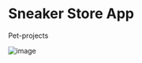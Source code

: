 # Sneaker Store App
Pet-projects

![image](https://github.com/mukkatay/UIKit-Projects/assets/74911760/2588911e-208e-4926-a754-b6a712766e36)

